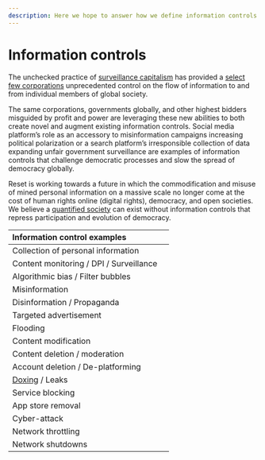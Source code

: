 ```yaml
---
description: Here we hope to answer how we define information controls
---
```


# Information controls

The unchecked practice of [surveillance capitalism](../introduction/#our-visions-most-pressing-threat) has provided a [select few corporations](https://en.wikipedia.org/wiki/Big_Tech) unprecedented control on the flow of information to and from individual members of global society. 

The same corporations, governments globally, and other highest bidders misguided by profit and power are leveraging these new abilities to both create novel and augment existing information controls. Social media platform’s role as an accessory to misinformation campaigns increasing political polarization or a search platform’s irresponsible collection of data expanding unfair government surveillance are examples of information controls that challenge democratic processes and slow the spread of democracy globally.

Reset is working towards a future in which the commodification and misuse of mined personal information on a massive scale no longer come at the cost of human rights online \(digital rights\), democracy, and open societies. We believe a [quantified society](https://www.opensocietyfoundations.org/explainers/life-quantified-society) can exist without information controls that repress participation and evolution of democracy.

| Information control examples |  |
| :--- | :--- |
| Collection of personal information |  |
| Content monitoring / DPI / Surveillance |  |
| Algorithmic bias / Filter bubbles |  |
| Misinformation |  |
| Disinformation / Propaganda |  |
| Targeted advertisement |  |
| Flooding |  |
| Content modification |  |
| Content deletion / moderation |  |
| Account deletion / De-platforming |  |
| [Doxing](https://en.wikipedia.org/wiki/Doxing) / Leaks |  |
| Service blocking |  |
| App store removal |  |
| Cyber-attack  |  |
| Network throttling |  |
| Network shutdowns |  |

